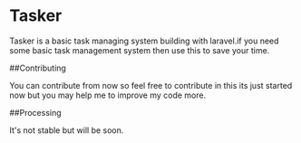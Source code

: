 # Tasker

Tasker is a basic task managing system building with laravel.if you need some basic task management system then use this to save your time.

##Contributing

You can contribute from now so feel free to contribute in this its just started now but you may help me to improve my code more.

##Processing

It's not stable but will be soon.
